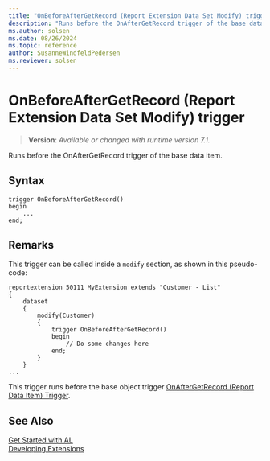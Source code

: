 ```yaml
---
title: "OnBeforeAfterGetRecord (Report Extension Data Set Modify) trigger"
description: "Runs before the OnAfterGetRecord trigger of the base data item."
ms.author: solsen
ms.date: 08/26/2024
ms.topic: reference
author: SusanneWindfeldPedersen
ms.reviewer: solsen
---
```

[//]: # (START>DO_NOT_EDIT)
[//]: # (IMPORTANT:Do not edit any of the content between here and the END>DO_NOT_EDIT.)
[//]: # (Any modifications should be made in the .xml files in the ModernDev repo.)

# OnBeforeAfterGetRecord (Report Extension Data Set Modify) trigger
> **Version**: _Available or changed with runtime version 7.1._

Runs before the OnAfterGetRecord trigger of the base data item.


## Syntax
```AL
trigger OnBeforeAfterGetRecord()
begin
    ...
end;
```



[//]: # (IMPORTANT: END>DO_NOT_EDIT)

## Remarks

This trigger can be called inside a `modify` section, as shown in this pseudo-code:

```al
reportextension 50111 MyExtension extends "Customer - List"
{
    dataset
    {
        modify(Customer)
        {
            trigger OnBeforeAfterGetRecord()
            begin
                // Do some changes here
            end;
        }
    }
...
```

This trigger runs before the base object trigger [OnAfterGetRecord (Report Data Item) Trigger](../reportdataitem/devenv-onaftergetrecord-reportdataitem-trigger.md).

## See Also  
[Get Started with AL](../../devenv-get-started.md)  
[Developing Extensions](../../devenv-dev-overview.md)  